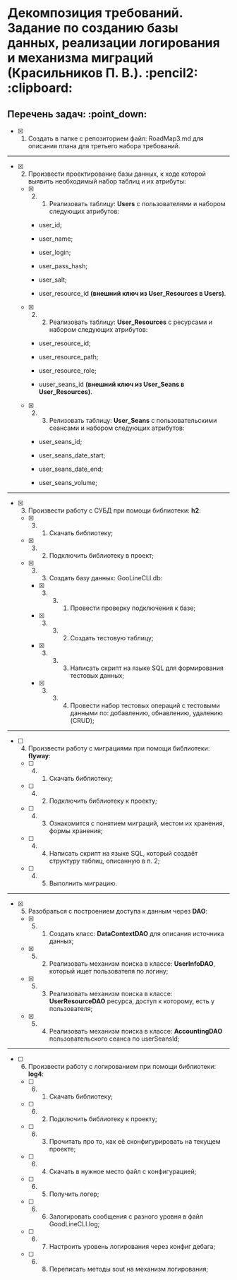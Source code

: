 <h1>Декомпозиция требований. Задание по созданию базы данных, реализации логирования и механизма миграций (Красильников П. В.). :pencil2: :clipboard:</h1>
<h2>Перечень задач: :point_down:</h2>

  - [x] 1. Создать в папке с репозиторием файл: RoadMap3.md для описания плана для третьего набора требований.

<hr>

  - [x] 2. Произвести проектирование базы данных, к ходе которой выявить необходимый набор таблиц и их атрибуты:

    - [x] 2. 1. Реализовать таблицу: **Users** с пользователями и набором следующих атрибутов:
    
      - user_id;
      
      - user_name;
      
      - user_login;
      
      - user_pass_hash;
      
      - user_salt;
      
      - user_resource_id **(внешний ключ из User_Resources в Users)**.

    - [x] 2. 2. Реализовать таблицу: **User_Resources** с ресурсами и набором следующих атрибутов:
    
      - user_resource_id;
     
      - user_resource_path;

      - user_resource_role;

      - uuser_seans_id **(внешний ключ из User_Seans в User_Resources)**.

    - [x] 2. 3. Релизовать таблицу: **User_Seans** с пользовательскими сеансами и набором следующих атрибутов:
    
      - user_seans_id;
     
      - user_seans_date_start;
     
      - user_seans_date_end;
     
      - user_seans_volume;

<hr>
  
  - [x] 3. Произвести работу с СУБД при помощи библиотеки: **h2**:

    - [x] 3. 1. Скачать библиотеку;

    - [x] 3. 2. Подключить библиотеку в проект;

    - [x] 3. 3. Создать базу данных: GooLineCLI.db:
    
      - [x] 3. 3. 1. Провести проверку подключения к базе;

      - [x] 3. 3. 2. Создать тестовую таблицу;
      
      - [x] 3. 3. 3. Написать скрипт на языке SQL для формирования тестовых данных;
      
      - [x] 3. 3. 4. Провести набор тестовых операций с тестовыми данными по: добавлению, обнавлению, удалению (CRUD);

<hr>

  - [ ] 4. Произвести работу с миграциями при помощи библиотеки: **flyway**:

      - [ ] 4. 1. Скачать библиотеку;
      
      - [ ] 4. 2. Подключить библиотеку к проекту;
      
      - [ ] 4. 3. Ознакомится с понятием миграций, местом их хранения, формы хранения;
      
      - [ ] 4. 4. Написать скрипт на языке SQL, который создаёт структуру таблиц, описанную в п. 2;
      
      - [ ] 4. 5. Выполнить миграцию.

<hr>
  
  - [x] 5. Разобраться с построением доступа к данным через **DAO**:
  
      - [x] 5. 1. Создать класс: **DataContextDAO** для описания источника данных;
      
      - [x] 5. 2. Реализовать механизм поиска в классе: **UserInfoDAO**, который ищет пользователя по логину;
      
      - [x] 5. 3. Реализовать механизм поиска в классе: **UserResourceDAO** ресурса, доступ к которому, есть у пользователя;

      - [x] 5. 4. Реализовать механизм поиска в классе: **AccountingDAO** пользовательского сеанса по userSeansId;

<hr>
  
  - [ ] 6. Произвести работу с логированием при помощи библиотеки: **log4**:

      - [ ] 6. 1. Скачать библиотеку;
      
      - [ ] 6. 2. Подключить библиотеку к проекту;
      
      - [ ] 6. 3. Прочитать про то, как её сконфигурировать на текущем проекте;
      
      - [ ] 6. 4. Скачать в нужное место файл с конфигурацией;
      
      - [ ] 6. 5. Получить логер;
      
      - [ ] 6. 6. Залогировать сообщения с разного уровня в файл GoodLineCLI.log;
      
      - [ ] 6. 7. Настроить уровень логирования через конфиг дебага;
      
      - [ ] 6. 8. Переписать методы sout на механизм логирования;
      
      




